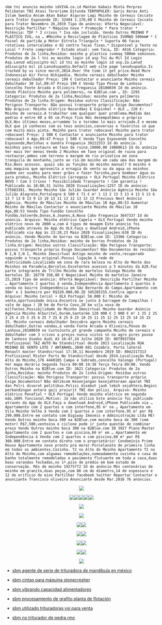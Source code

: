 
```
sbm tni anuncio moinho idVIVA.co.id Mantan Kabais Minta Perpres Pelibatan TNI Atasi Terorisme Ditunda TERPOPULER: Garis Keras Anti Islam Swedia Ancam Akan Bakar Alquran Lagi Moinho de Cereais Ceccato para Trator Esposende ID: 32494 1.170,00 € Moinho de Cereais Ceccato para Trator Novembro 26,2019 Tipo de anúncio: Oferta Negociável: Descrição Partilhar * Máquina nova * Promoção * Para trator * Potência: TDF * 3 crivos * Iva não incluído. Vendo Outros MOINHO P PLASTICO IVO… na … #Moinho p Reciclagem de Plásticos IVOMAQ 500mm# * C Painel de partida p Motor Estrela Triangulo * Suporta 06 facas rotativas intercaladas e 02 contra facas fixas.* Disponível p Teste no Local * Frete comprador * Estado atual: sem faca… ID: 4416 Categoria: Produtos de 2a linha,Resíduo: moinho p plastico ivomaq 500mm seminovo. Produtos de 2a l tni au moinho login id asp Tni Au Mil Id Login Asp.Lanud adisucipto mil id tni au moinho login id asp.Za.Lanud adisucipto mil id.Lanudsupadio.Default web site page lanudsupadio.Is tracked by us since march,2014.Over the time it get price.Read More Indonesian Air Force Wikipedia. Moinho cereais debulhador Moinho cereais debulhador Preço: 199 € Contactar o anunciante Moinho cereais debulhador 30 Jul,09:47 Preço 199 € Venda Tipo Póvoa de Lanhoso Concelho Fonte Arcada e Oliveira Freguesia 28100039 Id do anúncio. Vendo Plástico Moinho para polímeros… na B2Blue.com … ID: 2295 Categoria: Produtos de 2a linha,Resíduo: moinho para polímeros Produtos de 2a linha.Origem: Resíduo outros Classificação: Não Perigoso Transporte: Não possui transporte próprio Exige Documentos? Não Arquivo: Moinho elétrico Recardães E Espinhel • OLX … 220 €: Moinho de cereais.A trabalhar sem qualquer quer problema.Medida das pedras é entre 60 a 65 cm.Preço fixo Nós desempatámos o próprio OLX.Nos últimos meses,arrumámo lo e tornámo lo mais arrojado.É o mesmo OLX que já conheces com os teus anúncios,conversas e favoritos só que com muito mais pinta. Moinho para trator rebocavel Moinho para trator rebocavel Preço: 1 500 € Contactar o anunciante Moinho para trator rebocavel 4 Ago,09:47 Preço 1 500 € Venda Tipo Esposende Concelho Esposende,Marinhas e Gandra Freguesia 30222553 Id do anúncio. 2 moinhos para restauro em fase de ruina.19000,00 19080613 Id do anúncio Ver mais Ver menos Vendo 2 Moinhos em fase original de ruina para restaurar,ambos com terreno e margem de rio privativa em zona tranquila de montanha,junto ao rio.Um moinho em cada uma das margem do Rio.Bons acessos. quais são as funções do moinho manual? O moinho é uma maquina que aproveita a ernagia do vento ou da agua os moinhos podem ser usados para moer grãos e fazer farinha,para bombear água ou para produz… Moinho Elétrico Carregosa • OLX Portugal Moinho Elétrico NOVO ! Com 3 Crivos ! Possibilidade Transporte ! Com garantia ! Publicado às 18:08,31 Julho 2020 Visualizações:1257 ID do anúncio: 575983391. Moinho Moinho São Julião Guardar Anúncio Agência Moinho São Julião Alegrete,Portalegre 6 500 € 71 € m² 1 13 2 13 3 13 4 13 5 13 6 13 7 13 8 13 9 13 10 13 11 13 12 13 13 13 Previous Next Anúncio Agência. Moinho de Máxilas Moinho de Máxilas 10 Ago,08:53 Aumentar Moinho de Máxilas Contactar o anunciante Moinho de Máxilas 10 Ago,08:53 Venda Tipo Fundão Concelho Fundão,Valverde,Donas,A.Joanes,A.Nova Cabo Freguesia 3647337 Id do anúncio. Arquivo: Moinho elétrico Capela • OLX Portugal Vendo moinho elétrico novo de 2000 w,com 4 tipos de moagem Este anúncio foi publicado através da App do OLX.Faça o download Android,iPhone Publicado via App às 23:28,23 Maio 2020 Visualizações:638 ID do anúncio. Vendo Moinho de borras na B2Blue.com ID: 13366 Categoria: Produtos de 2a linha,Resíduo: moinho de borras Produtos de 2a linha.Origem: Resíduo outros Classificação: Não Perigoso Transporte: possui transporte próprio Exige Documentos? Não Documentos do resíduo: N I,N I,N I, Moinho Imovirtual Antigo moinho de vento,recuperado seguindo a traça original.Possui ligação à rede de eletricidade.Localizado em zona de rara beleza no Alto do Monte dos Moinhos em Paradela,Barcelos.Excelentes acessos a 5 minutos da A28.Faz parte integrante do Trilho Moinho de martelos Valongo Moinho de martelos ID: 26770 350,00 € Negociável Moinho de martelos Janeiro 15,2019 Tipo de anúncio: Oferta Negociável: Descrição Partilhar Moinho … Apartamento 2 quartos à venda,Independência Apartamento 2 quartos à venda no bairro Independência em São Bernardo do Campo.Apartamento com 56m² e 1 banheiro por R$320.000,00.ID 345285155.Confira agora o Arquivo: Moinho Cercal • OLX Portugal 58.000 €: Moinho de vento,oportunidade única.Encontra se junto à barragem de Campilhas ( vale de água ) 20 km de Porto Covo,20 km vila nova de milfontes.Possibilidade de Moinho Imovirtual Moinho Guardar Anúncio Agência Moinho Alburitel,Ourém,Santarém 120 000 € 3 000 € m² 1 25 2 25 3 25 4 25 5 25 6 25 7 25 8 25 9 25 10 25 11 25 12 25 13 25 14 25 15 25. Moinho cereais debulhador Descubra agora Moinho cereais debulhador,Outras vendas,à venda Fonte Arcada e Oliveira,Póvoa de Lanhoso,28100039 no CustoJusto.pt grande campanha Moinho de cereais e debulhador com 3 crivos a preços nunca vistos só na agro pires povoa de lanhoso Usados Audi A3 16:47,24 Julho 2020 ID: 8079937364 Profissional TAZ AUTO No Standvirtual desde 2013 Localização RUA MOINHO DE VENTO LOTE 7 ANTANHOL,3040 601 Coimbra. Porta lateral Renault master Standvirtual 17:30,11 Novembro 2019 ID: 8042317313 Profissional Mister Parts No Standvirtual desde 2014.Localização Rua Alto do Moinho,176 4440105 Campo e Sobrado,concelho Valongo (Portugal) Ver mapa Horário Segunda feira 09:00 19:30 Terça feira 09:00. Vendo Outros Moinho na B2Blue.com ID: 3621 Categoria: Produtos de 2a linha,Resíduo: moinho Produtos de 2a linha.Origem: Resíduo outros Classificação: Não Perigoso Transporte: possui transporte próprio Exige Documentos? Não detikcom Kesenjangan kesejahteraan aparat TNI dan Polri disorot politikus.Polisi disebut jauh lebih sejahtera.Begini perbandingan antara gaji prajurit TNI dan polisi. Arquivo: Moinho elétrico Penafiel • OLX Portugal Vendo moinho elétrico em segunda mão,100% funcional.Motivo: Já não utilizo Este anúncio foi publicado através da App do OLX.Faça o download Android,iPhone Publicado via … Apartamento com 2 quartos e com interfone,95 m² na … Apartamento em Vila Moinho Velho à Venda com 2 quartos e com interfone,95 m² por R$ 299.000.Entre em contato com Digiway Imóveis e Administração Ltda ME! Vendo Outros moinho boca 300 na B2Blue.com moinho boca de 300 (sem motor) R$7,500,ventoina e ciclone pode ir junto questão de combinar preço Vendo Outros moinho boca 300 na B2Blue.com ID 3927 Plano Master Apartamento com 2 quartos e com piscina,60 m² em … Apartamento em Independência à Venda com 2 quartos e com piscina,60 m² por R$ 360.000.Entre em contato direto com o proprietário! Condomínio Prime House Apartamento novo pronto pra morar.Porcelanato de primeira linha em todos os ambientes.Cozinha. T2 no Alto do Moinho Apartamento T2 no Alto do Moinho,com algumas remodelações,nomeadamente cozinha e casa de banho totalmente remodeladas e pavimento flutuante em toda a casa,duas boas varandas fechadas,no 1º.piso de prédio em bom estado de conservação. Mós de moinho 19275772 Id do anúncio Mós centenárias de moinho em granito,duas peças,com 86 cm de diametro,14 de espessura e 12 de orificio do eixo Partilhar facebook twitter Reportar Contactar o anunciante francisco oliveira Anunciante desde Mar.2016 76 anúncios. 
```

<div align="center">

<a href="https://es-crusher.shibang-china.com/github&k=sbm+tni+anuncio+moinho+id"><img src="https://static.shibang-china.com/es/crusher/logo.jpg"></a>

<a href="https://es-crusher.shibang-china.com/github&k=sbm+tni+anuncio+moinho+id"><img src="https://static.shibang-china.com/es/crusher/index.jpg"></a><a href="https://es-crusher.shibang-china.com/material.htmlgithub&k=sbm+tni+anuncio+moinho+id"><img src="https://static.shibang-china.com/es/crusher/material.jpg"></a><a href="https://es-crusher.shibang-china.com/application.htmlgithub&k=sbm+tni+anuncio+moinho+id"><img src="https://static.shibang-china.com/es/crusher/application.jpg"></a><a href="https://es-crusher.shibang-china.com/aboutus.htmlgithub&k=sbm+tni+anuncio+moinho+id"><img src="https://static.shibang-china.com/es/crusher/aboutus.jpg"></a><a href="https://es-crusher.shibang-china.com/contact.htmlgithub&k=sbm+tni+anuncio+moinho+id"><img src="https://static.shibang-china.com/es/crusher/contact.jpg"></a>

<a href="https://es-crusher.shibang-china.com/github&k=sbm+tni+anuncio+moinho+id"><img src="https://static.shibang-china.com/es/crusher/banner.jpg"></a>

<a href="https://swt.shibang-china.com/github&k=sbm+tni+anuncio+moinho+id"><img src="https://static.shibang-china.com/es/crusher/text.jpg"></a>

<a href="https://swt.shibang-china.com/github&k=sbm+tni+anuncio+moinho+id"><img src="https://static.shibang-china.com/es/crusher/chat.jpg"></a><a href="https://es-crusher.shibang-china.com/contact.htmlgithub&k=sbm+tni+anuncio+moinho+id"><img src="https://static.shibang-china.com/es/crusher/message.jpg"></a>

<a href="https://es-crusher.shibang-china.com/products/pe.htmlgithub&k=sbm+tni+anuncio+moinho+id"><img src="https://static.shibang-china.com/es/crusher/pe.jpg"></a><a href="https://es-crusher.shibang-china.com/products/pf.htmlgithub&k=sbm+tni+anuncio+moinho+id"><img src="https://static.shibang-china.com/es/crusher/pf.jpg"></a>

<a href="https://es-crusher.shibang-china.com/products/hpt.htmlgithub&k=sbm+tni+anuncio+moinho+id"><img src="https://static.shibang-china.com/es/crusher/hpt.jpg"></a><a href="https://es-crusher.shibang-china.com/products/vsi.htmlgithub&k=sbm+tni+anuncio+moinho+id"><img src="https://static.shibang-china.com/es/crusher/vsi.jpg"></a>

<a href="https://es-crusher.shibang-china.com/products/klv.htmlgithub&k=sbm+tni+anuncio+moinho+id"><img src="https://static.shibang-china.com/es/crusher/klv.jpg"></a><a href="https://es-crusher.shibang-china.com/products/portable.htmlgithub&k=sbm+tni+anuncio+moinho+id"><img src="https://static.shibang-china.com/es/crusher/portable.jpg"></a>

<a href="https://swt.shibang-china.com/github&k=sbm+tni+anuncio+moinho+id"><img src="https://static.shibang-china.com/es/crusher/case.jpg"></a>

</div>


* [sbm agente de serie de trituradora de mandíbula en méxico](sbm%20agente%20de%20serie%20de%20trituradora%20de%20mand%C3%ADbula%20en%20m%C3%A9xico.md)

* [sbm cintas para máquina stonecresher](sbm%20cintas%20para%20m%C3%A1quina%20stonecresher.md)

* [sbm vibrando capacidad alimentadores](sbm%20vibrando%20capacidad%20alimentadores.md)

* [sbm procesamiento de grafito planta de flotación](sbm%20procesamiento%20de%20grafito%20planta%20de%20flotaci%C3%B3n.md)

* [sbm utilizado trituradoras vsi para venta](sbm%20utilizado%20trituradoras%20vsi%20para%20venta.md)

* [sbm no triturador de pedra rmc](sbm%20no%20triturador%20de%20pedra%20rmc.md)